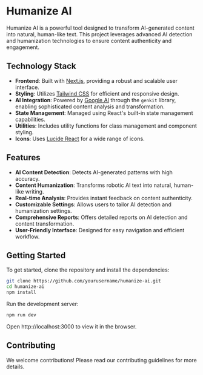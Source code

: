 # Humanize AI

Humanize AI is a powerful tool designed to transform AI-generated content into natural, human-like text. This project leverages advanced AI detection and humanization technologies to ensure content authenticity and engagement.

## Technology Stack

- **Frontend**: Built with [Next.js](https://nextjs.org/), providing a robust and scalable user interface.
- **Styling**: Utilizes [Tailwind CSS](https://tailwindcss.com/) for efficient and responsive design.
- **AI Integration**: Powered by [Google AI](https://ai.google/) through the `genkit` library, enabling sophisticated content analysis and transformation.
- **State Management**: Managed using React's built-in state management capabilities.
- **Utilities**: Includes utility functions for class management and component styling.
- **Icons**: Uses [Lucide React](https://lucide.dev/icons/) for a wide range of icons.

## Features

- **AI Content Detection**: Detects AI-generated patterns with high accuracy.
- **Content Humanization**: Transforms robotic AI text into natural, human-like writing.
- **Real-time Analysis**: Provides instant feedback on content authenticity.
- **Customizable Settings**: Allows users to tailor AI detection and humanization settings.
- **Comprehensive Reports**: Offers detailed reports on AI detection and content transformation.
- **User-Friendly Interface**: Designed for easy navigation and efficient workflow.

## Getting Started

To get started, clone the repository and install the dependencies:

```bash
git clone https://github.com/yourusername/humanize-ai.git
cd humanize-ai
npm install
```

Run the development server:

```bash
npm run dev
```
Open http://localhost:3000 to view it in the browser.

## Contributing
We welcome contributions! Please read our contributing guidelines for more details.